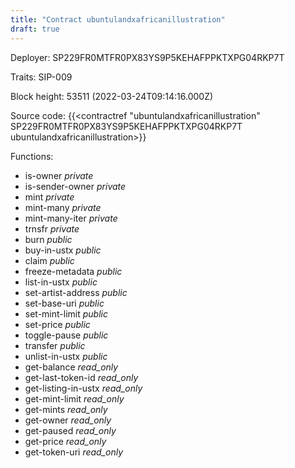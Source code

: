 ```yaml
---
title: "Contract ubuntulandxafricanillustration"
draft: true
---
```

Deployer: SP229FR0MTFR0PX83YS9P5KEHAFPPKTXPG04RKP7T

Traits:
SIP-009 



Block height: 53511 (2022-03-24T09:14:16.000Z)

Source code: {{<contractref "ubuntulandxafricanillustration" SP229FR0MTFR0PX83YS9P5KEHAFPPKTXPG04RKP7T ubuntulandxafricanillustration>}}

Functions:

* is-owner _private_
* is-sender-owner _private_
* mint _private_
* mint-many _private_
* mint-many-iter _private_
* trnsfr _private_
* burn _public_
* buy-in-ustx _public_
* claim _public_
* freeze-metadata _public_
* list-in-ustx _public_
* set-artist-address _public_
* set-base-uri _public_
* set-mint-limit _public_
* set-price _public_
* toggle-pause _public_
* transfer _public_
* unlist-in-ustx _public_
* get-balance _read_only_
* get-last-token-id _read_only_
* get-listing-in-ustx _read_only_
* get-mint-limit _read_only_
* get-mints _read_only_
* get-owner _read_only_
* get-paused _read_only_
* get-price _read_only_
* get-token-uri _read_only_
